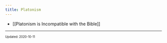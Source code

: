 ```yaml
---
title: Platonism
---
```


- [[Platonism is Incompatible with the Bible]]

---

<sup><sub>Updated: 2020-10-11 </sub></sup>
